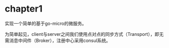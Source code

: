 # chapter1

实现一个简单的基于go-micro的微服务。

  


为简单起见，client与server之间我们使用点对点的同步方式（Transport），即无需消息中间件（Broker），注册中心采用consul系统。

